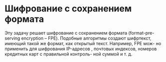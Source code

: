 # Шифрование с сохранением формата
Эту задачу решает шифрование с сохранением формата (format-pre-
serving encryption – FPE). Подобные алгоритмы создают шифр­текст,
имеющий такой же формат, как открытый текст. Например, FPE мож-
но применить для шифрования IP-адресов ,
почтовых индексов, номеров кредитных карт с правильной контроль-
ной суммой и т. д.